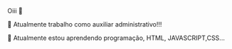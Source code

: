 Oiii 👋

🔭 Atualmente trabalho como auxiliar administrativo!!!

🌱 Atualmente estou aprendendo programação, HTML, JAVASCRIPT,CSS...
